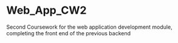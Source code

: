 # Web_App_CW2
Second Coursework for the web application development module, completing the front end of the previous backend
